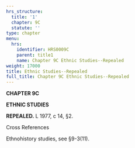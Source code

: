 ```yaml
---
hrs_structure:
  title: '1'
  chapter: 9C
  statute: ''
type: chapter
menu:
  hrs:
    identifier: HRS0009C
    parent: title1
    name: Chapter 9C Ethnic Studies--Repealed
weight: 17000
title: Ethnic Studies--Repealed
full_title: Chapter 9C Ethnic Studies--Repealed
---
```

**CHAPTER 9C**

**ETHNIC STUDIES**

**REPEALED.** L 1977, c 14, §2.

Cross References

Ethnohistory studies, see §9-3(11).